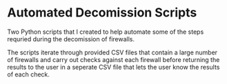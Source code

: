 # Automated Decomission Scripts

Two Python scripts that I created to help automate some of the steps requried during the decomission of firewalls.

The scripts iterate through provided CSV files that contain a large number of firewalls and carry out checks against each firewall before returning the results to the user in a seperate CSV file that lets the user know the results of each check.
